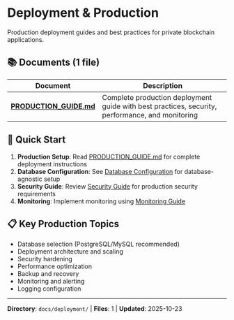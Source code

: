 # Deployment & Production

Production deployment guides and best practices for private blockchain applications.

## 📚 Documents (1 file)

| Document | Description |
|----------|-------------|
| **[PRODUCTION_GUIDE.md](PRODUCTION_GUIDE.md)** | Complete production deployment guide with best practices, security, performance, and monitoring |

## 🚀 Quick Start

1. **Production Setup**: Read [PRODUCTION_GUIDE.md](PRODUCTION_GUIDE.md) for complete deployment instructions
2. **Database Configuration**: See [Database Configuration](../database/README.md) for database-agnostic setup
3. **Security Guide**: Review [Security Guide](../security/SECURITY_GUIDE.md) for production security requirements
4. **Monitoring**: Implement monitoring using [Monitoring Guide](../monitoring/README.md)

## 📋 Key Production Topics

- Database selection (PostgreSQL/MySQL recommended)
- Deployment architecture and scaling
- Security hardening
- Performance optimization
- Backup and recovery
- Monitoring and alerting
- Logging configuration

---
**Directory**: `docs/deployment/` | **Files**: 1 | **Updated**: 2025-10-23
